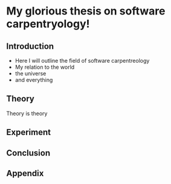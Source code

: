 # My glorious thesis on software carpentryology!

## Introduction

- Here I will outline the field of software carpentreology
- My relation to the world
- the universe
- and everything

## Theory
Theory is theory

## Experiment

## Conclusion

## Appendix
